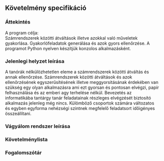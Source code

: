 ## Követelmény specifikáció

### Áttekintés
A program célja: \
Számrendszerek közötti átváltások illetve azokkal való műveletek gyakorlása. Gyakorlófeladatok generálása és azok gyors ellenőrzése.
A programot Python nyelven készítjük konzolos alkalmazásként.

### Jelenlegi helyzet leírása
A tanórák nélkülözhetetlen eleme a számrendszerek közötti átváltás és annak ellenőrzése.
Számrendszerek közötti átváltások és azok ellenőrzésének egyszerűsítésének illetve meggyorsitásának érdekében van szükség egy olyan alkalmazásra ami
ezt gyorsan és pontosan elvégzi, papír felhasználása és az emberi agy terhelése nélkül. 
Bevezetés az informatikába tantárgy tanár feladatainak részleges elvégzését biztosító alkalmazás jelenleg még nincs. Külömböző csoportok számára változatos
és egyben egyforma nehézségi szintnek megfelelő feladatsort időigényes összeállítani.

### Vágyálom rendszer leírása

### Követelménylista

### Fogalomszótár
